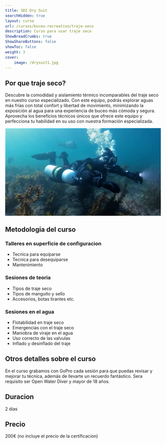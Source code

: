 ```yaml
---
title: SDI Dry Suit
searchHidden: true
layout: curso
url: /cursos/buceo-recreativo/traje-seco
description: Curso para usar traje seco
ShowBreadCrumbs: true
ShowShareButtons: false
showToc: false
weight: 3
cover:
    image: /drysuit1.jpg
---
```



## Por que traje seco?
Descubre la comodidad y aislamiento térmico incomparables del traje seco en nuestro curso especializado. 
Con este equipo, podrás explorar aguas más frías con total confort y libertad de movimiento, minimizando la exposición
al agua para una experiencia de buceo más cómoda y segura. Aprovecha los beneficios técnicos únicos que ofrece este equipo 
y perfecciona tu habilidad en su uso con nuestra formación especializada.

![sidemount](/drysuit.webp)

## Metodologia del curso

### Talleres en superficie de configuracion
  * Tecnica para equiparse 
  * Tecnica para desequiparse 
  * Mantenimiento
### Sesiones de teoria
  * Tipos de traje seco
  * Tipos de manguito y sello
  * Accesorios, botas tirantes etc.
### Sesiones en el agua
  * Flotabilidad en traje seco
  * Emergencias con el traje seco
  * Maniobra de viraje en el agua
  * Uso correcto de las valvulas
  * Inflado y desinflado del traje
  
## Otros detalles sobre el curso 
En el curso grabamos con GoPro cada sesión para que puedas revisar y mejorar tu técnica, además de llevarte un recuerdo fantástico. Sera requisito ser Open Water Diver y mayor de 18 años.

## Duracion
2 dias

## Precio
200€ (no incluye el precio de la certificacion)
